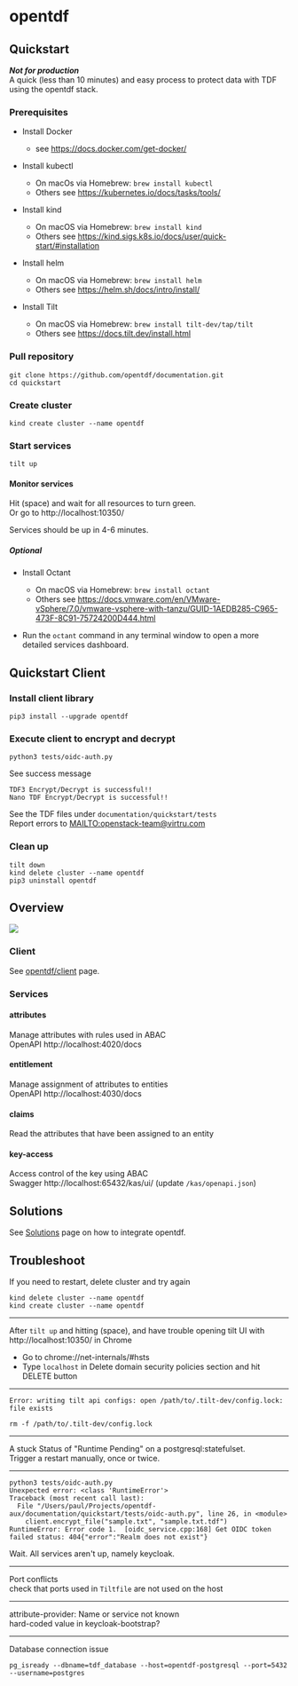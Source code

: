# opentdf

## Quickstart
***Not for production***  
A quick (less than 10 minutes) and easy process to protect data with TDF using the opentdf stack. 

### Prerequisites

- Install Docker
  - see https://docs.docker.com/get-docker/

- Install kubectl
  - On macOs via Homebrew: `brew install kubectl`
  - Others see https://kubernetes.io/docs/tasks/tools/

- Install kind
  - On macOS via Homebrew: `brew install kind`
  - Others see https://kind.sigs.k8s.io/docs/user/quick-start/#installation

- Install helm
  - On macOS via Homebrew: `brew install helm`
  - Others see https://helm.sh/docs/intro/install/

- Install Tilt
  - On macOS via Homebrew: `brew install tilt-dev/tap/tilt`
  - Others see https://docs.tilt.dev/install.html

### Pull repository
```shell
git clone https://github.com/opentdf/documentation.git
cd quickstart
```

### Create cluster

`kind create cluster --name opentdf`

### Start services

```shell
tilt up
```

#### Monitor services

Hit (space) and wait for all resources to turn green.  
Or go to http://localhost:10350/

Services should be up in 4-6 minutes.

##### Optional

- Install Octant
  - On macOS via Homebrew: `brew install octant`
  - Others see https://docs.vmware.com/en/VMware-vSphere/7.0/vmware-vsphere-with-tanzu/GUID-1AEDB285-C965-473F-8C91-75724200D444.html

- Run the `octant` command in any terminal window to
open a more detailed services dashboard.

## Quickstart Client

### Install client library

```shell
pip3 install --upgrade opentdf
```

### Execute client to encrypt and decrypt

```shell
python3 tests/oidc-auth.py
```

See success message
```text
TDF3 Encrypt/Decrypt is successful!!
Nano TDF Encrypt/Decrypt is successful!!
```
See the TDF files under `documentation/quickstart/tests`  
Report errors to <MAILTO:openstack-team@virtru.com>

### Clean up
```shell
tilt down
kind delete cluster --name opentdf
pip3 uninstall opentdf
```

## Overview

![](../resource/quickstart-diagram.png)

### Client

See [opentdf/client](https://github.com/opentdf/client) page.

### Services

#### attributes

Manage attributes with rules used in ABAC  
OpenAPI http://localhost:4020/docs

#### entitlement

Manage assignment of attributes to entities  
OpenAPI http://localhost:4030/docs

#### claims

Read the attributes that have been assigned to an entity

#### key-access

Access control of the key using ABAC  
Swagger http://localhost:65432/kas/ui/ (update `/kas/openapi.json`)

## Solutions

See [Solutions](../solutions) page on how to integrate opentdf.

## Troubleshoot

If you need to restart, delete cluster and try again
```shell
kind delete cluster --name opentdf
kind create cluster --name opentdf
```

---

After `tilt up` and hitting (space), and have trouble opening tilt UI with http://localhost:10350/ in Chrome
- Go to chrome://net-internals/#hsts
- Type `localhost` in Delete domain security policies section and hit DELETE button

----
```text
Error: writing tilt api configs: open /path/to/.tilt-dev/config.lock: file exists
```
```shell
rm -f /path/to/.tilt-dev/config.lock
```

----
A stuck Status of "Runtime Pending" on a postgresql:statefulset.  
Trigger a restart manually, once or twice.

----

```text
python3 tests/oidc-auth.py
Unexpected error: <class 'RuntimeError'>
Traceback (most recent call last):
  File "/Users/paul/Projects/opentdf-aux/documentation/quickstart/tests/oidc-auth.py", line 26, in <module>
    client.encrypt_file("sample.txt", "sample.txt.tdf")
RuntimeError: Error code 1.  [oidc_service.cpp:168] Get OIDC token failed status: 404{"error":"Realm does not exist"}
```
Wait. All services aren't up, namely keycloak.

---

Port conflicts  
check that ports used in `Tiltfile` are not used on the host

----

attribute-provider: Name or service not known  
hard-coded value in keycloak-bootstrap?

---

Database connection issue
```angular2html
pg_isready --dbname=tdf_database --host=opentdf-postgresql --port=5432 --username=postgres
```
